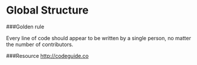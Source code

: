 Global Structure
================

###Golden rule

Every line of code should appear to be written by a single person, no matter the number of contributors.

###Resource
<http://codeguide.co>
